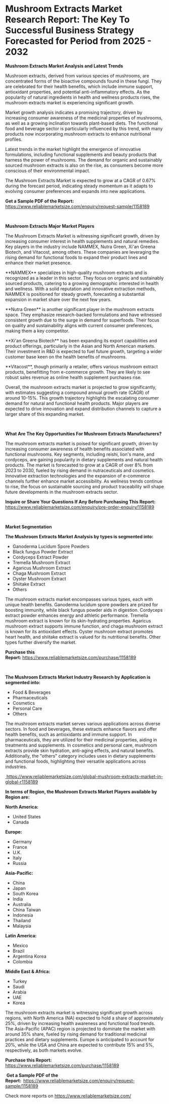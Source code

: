 <p><h1>Mushroom Extracts Market Research Report: The Key To Successful Business Strategy Forecasted for Period from 2025 - 2032</h1></p><p><strong>Mushroom Extracts Market Analysis and Latest Trends</strong></p>
<p><p>Mushroom extracts, derived from various species of mushrooms, are concentrated forms of the bioactive compounds found in these fungi. They are celebrated for their health benefits, which include immune support, antioxidant properties, and potential anti-inflammatory effects. As the popularity of natural ingredients in health and wellness products rises, the mushroom extracts market is experiencing significant growth.</p><p>Market growth analysis indicates a promising trajectory, driven by increasing consumer awareness of the medicinal properties of mushrooms, as well as a growing inclination towards plant-based diets. The functional food and beverage sector is particularly influenced by this trend, with many products now incorporating mushroom extracts to enhance nutritional profiles. </p><p>Latest trends in the market highlight the emergence of innovative formulations, including functional supplements and beauty products that harness the power of mushrooms. The demand for organic and sustainably sourced mushroom extracts is also on the rise, as consumers become more conscious of their environmental impact.</p><p>The Mushroom Extracts Market is expected to grow at a CAGR of 0.67% during the forecast period, indicating steady momentum as it adapts to evolving consumer preferences and expands into new applications.</p></p>
<p><strong>Get a Sample PDF of the Report:&nbsp;</strong> <a href="https://www.reliablemarketsize.com/enquiry/request-sample/1158189?utm_campaign=3544&utm_medium=2&utm_source=Github&utm_content=ia&utm_term=07042025&utm_id=mushroom-extracts">https://www.reliablemarketsize.com/enquiry/request-sample/1158189</a></p>
<p>&nbsp;</p>
<p><strong>Mushroom Extracts Major Market Players</strong></p>
<p><p>The Mushroom Extracts Market is witnessing significant growth, driven by increasing consumer interest in health supplements and natural remedies. Key players in the industry include NAMMEX, Nutra Green, Xi'an Greena Biotech, and Vitacost, among others. These companies are leveraging the rising demand for functional foods to expand their product lines and enhance their market presence.</p><p>**NAMMEX** specializes in high-quality mushroom extracts and is recognized as a leader in this sector. They focus on organic and sustainably sourced products, catering to a growing demographic interested in health and wellness. With a solid reputation and innovative extraction methods, NAMMEX is positioned for steady growth, forecasting a substantial expansion in market share over the next few years.</p><p>**Nutra Green** is another significant player in the mushroom extracts space. They emphasize research-backed formulations and have witnessed consistent growth due to the surge in demand for superfoods. Their focus on quality and sustainability aligns with current consumer preferences, making them a key competitor.</p><p>**Xi'an Greena Biotech** has been expanding its export capabilities and product offerings, particularly in the Asian and North American markets. Their investment in R&D is expected to fuel future growth, targeting a wider customer base keen on the health benefits of mushrooms.</p><p>**Vitacost**, though primarily a retailer, offers various mushroom extract products, benefitting from e-commerce growth. They are likely to see robust sales revenue as online health supplement purchases rise. </p><p>Overall, the mushroom extracts market is projected to grow significantly, with estimates suggesting a compound annual growth rate (CAGR) of around 10-15%. This growth trajectory highlights the escalating consumer demand for natural and functional health products. Major players are expected to drive innovation and expand distribution channels to capture a larger share of this expanding market.</p></p>
<p>&nbsp;</p>
<p><strong>What Are The Key Opportunities For Mushroom Extracts Manufacturers?</strong></p>
<p><p>The mushroom extracts market is poised for significant growth, driven by increasing consumer awareness of health benefits associated with functional mushrooms. Key segments, including reishi, lion's mane, and cordyceps, are gaining popularity in dietary supplements and natural health products. The market is forecasted to grow at a CAGR of over 8% from 2023 to 2030, fueled by rising demand in nutraceuticals and cosmetics. Innovative extraction technologies and the expansion of e-commerce channels further enhance market accessibility. As wellness trends continue to rise, the focus on sustainable sourcing and product traceability will shape future developments in the mushroom extracts sector.</p></p>
<p><strong>Inquire or Share Your Questions If Any Before Purchasing This Report:</strong> <a href="https://www.reliablemarketsize.com/enquiry/pre-order-enquiry/1158189?utm_campaign=3544&utm_medium=2&utm_source=Github&utm_content=ia&utm_term=07042025&utm_id=mushroom-extracts">https://www.reliablemarketsize.com/enquiry/pre-order-enquiry/1158189</a></p>
<p>&nbsp;</p>
<p><strong>Market Segmentation</strong></p>
<p><strong>The Mushroom Extracts Market Analysis by types is segmented into:</strong></p>
<p><ul><li>Ganoderma Lucidum Spore Powders</li><li>Black fungus Powder Extract</li><li>Cordyceps Extract Powder</li><li>Tremella Mushroom Extract</li><li>Agaricus Mushroom Extract</li><li>Chaga Mushroom Extract</li><li>Oyster Mushroom Extract</li><li>Shiitake Extract</li><li>Others</li></ul></p>
<p><p>The mushroom extracts market encompasses various types, each with unique health benefits. Ganoderma lucidum spore powders are prized for boosting immunity, while black fungus powder aids in digestion. Cordyceps extract powder enhances energy and athletic performance. Tremella mushroom extract is known for its skin-hydrating properties. Agaricus mushroom extract supports immune function, and chaga mushroom extract is known for its antioxidant effects. Oyster mushroom extract promotes heart health, and shiitake extract is valued for its nutritional benefits. Other types further diversify the market.</p></p>
<p><strong>Purchase this Report:&nbsp;</strong><a href="https://www.reliablemarketsize.com/purchase/1158189?utm_campaign=3544&utm_medium=2&utm_source=Github&utm_content=ia&utm_term=07042025&utm_id=mushroom-extracts">https://www.reliablemarketsize.com/purchase/1158189</a></p>
<p>&nbsp;</p>
<p><strong>The Mushroom Extracts Market Industry Research by Application is segmented into:</strong></p>
<p><ul><li>Food & Beverages</li><li>Pharmaceuticals</li><li>Cosmetics</li><li>Personal Care</li><li>Others</li></ul></p>
<p><p>The mushroom extracts market serves various applications across diverse sectors. In food and beverages, these extracts enhance flavors and offer health benefits, such as antioxidants and immune support. In pharmaceuticals, they are utilized for their medicinal properties, aiding in treatments and supplements. In cosmetics and personal care, mushroom extracts provide skin hydration, anti-aging effects, and natural benefits. Additionally, the "others" category includes uses in dietary supplements and functional foods, highlighting their versatile applications across industries.</p></p>
<p><a href="https://www.reliablemarketsize.com/global-mushroom-extracts-market-in-global-r1158189?utm_campaign=3544&utm_medium=2&utm_source=Github&utm_content=ia&utm_term=07042025&utm_id=mushroom-extracts">&nbsp;https://www.reliablemarketsize.com/global-mushroom-extracts-market-in-global-r1158189</a></p>
<p><strong>In terms of Region, the Mushroom Extracts Market Players available by Region are:</strong></p>
<p>
    <p> <strong> North America: </strong>
        <ul>
            <li>United States</li>
            <li>Canada</li>
        </ul>
        </p> 
    <p> <strong> Europe: </strong>
        <ul>
            <li>Germany</li>
            <li>France</li>
            <li>U.K.</li>
            <li>Italy</li>
            <li>Russia</li>
        </ul>
        </p> 
    <p> <strong> Asia-Pacific: </strong>
        <ul>
            <li>China</li>
            <li>Japan</li>
            <li>South Korea</li>
            <li>India</li>
            <li>Australia</li>
            <li>China Taiwan</li>
            <li>Indonesia</li>
            <li>Thailand</li>
            <li>Malaysia</li>
        </ul>
        </p> 
    <p> <strong> Latin America: </strong>
        <ul>
            <li>Mexico</li>
            <li>Brazil</li>
            <li>Argentina Korea</li>
            <li>Colombia</li>
        </ul>
        </p> 
    <p> <strong> Middle East & Africa: </strong>
        <ul>
            <li>Turkey</li>
            <li>Saudi</li>
            <li>Arabia</li>
            <li>UAE</li>
            <li>Korea</li>
        </ul>
    </p>
    </p>
<p><p>The mushroom extracts market is witnessing significant growth across regions, with North America (NA) expected to hold a share of approximately 25%, driven by increasing health awareness and functional food trends. The Asia-Pacific (APAC) region is projected to dominate the market with around 35% share, fueled by rising demand for traditional medicinal practices and dietary supplements. Europe is anticipated to account for 20%, while the USA and China are expected to contribute 15% and 5%, respectively, as both markets evolve.</p></p>
<p><strong>Purchase this Report: </strong><a href="https://www.reliablemarketsize.com/purchase/1158189?utm_campaign=3544&utm_medium=2&utm_source=Github&utm_content=ia&utm_term=07042025&utm_id=mushroom-extracts">https://www.reliablemarketsize.com/purchase/1158189</a></p>
<p>&nbsp;<strong>Get a Sample PDF of the Report:&nbsp;&nbsp;</strong><a href="https://www.reliablemarketsize.com/enquiry/request-sample/1158189?utm_campaign=3544&utm_medium=2&utm_source=Github&utm_content=ia&utm_term=07042025&utm_id=mushroom-extracts">https://www.reliablemarketsize.com/enquiry/request-sample/1158189</a></p>
<p><strong></strong></p>
<p>Check more reports on <a href="https://www.reliablemarketsize.com/?utm_campaign=3544&utm_medium=2&utm_source=Github&utm_content=ia&utm_term=07042025&utm_id=mushroom-extracts">https://www.reliablemarketsize.com/</a></p>